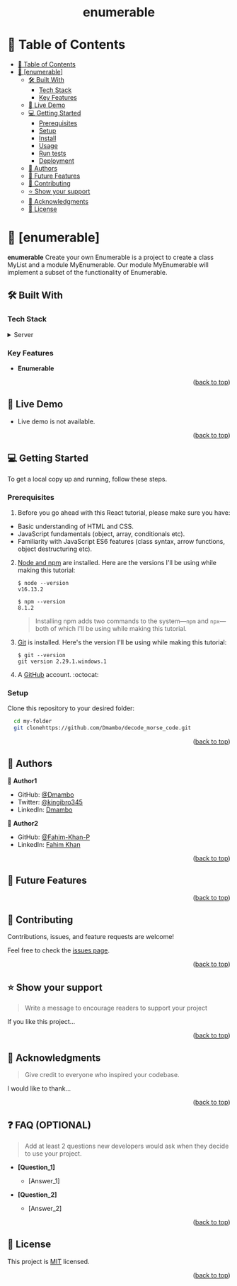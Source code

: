 <a name="readme-top"></a>

<div align="center">

  <h1><b>enumerable</b></h1>

</div>

<!-- TABLE OF CONTENTS -->

# 📗 Table of Contents

- [📗 Table of Contents](#-table-of-contents)
- [📖 \[enumerable\] ](#-decode-morse-code-)
  - [🛠 Built With ](#-built-with-)
    - [Tech Stack ](#tech-stack-)
    - [Key Features ](#key-features-)
  - [🚀 Live Demo ](#-live-demo-)
  - [💻 Getting Started ](#-getting-started-)
    - [Prerequisites](#prerequisites)
    - [Setup](#setup)
    - [Install](#install)
    - [Usage](#usage)
    - [Run tests](#run-tests)
    - [Deployment](#deployment)
  - [👥 Authors ](#-authors-)
  - [🔭 Future Features ](#-future-features-)
  - [🤝 Contributing ](#-contributing-)
  - [⭐️ Show your support ](#️-show-your-support-)
  - [🙏 Acknowledgments ](#-acknowledgments-)
  - [📝 License ](#-license-)

<!-- PROJECT DESCRIPTION -->


# 📖 [enumerable] <a name="about-project"></a>

**enumerable** Create your own Enumerable is a project to create a class MyList and a module MyEnumerable. Our module MyEnumerable will implement a subset of the functionality of Enumerable.

## 🛠 Built With <a name="built-with"></a>

### Tech Stack <a name="tech-stack"></a>

<details>
<summary>Server</summary>
  <ul>
    <li><a href="#">Ruby</a></li>
  </ul>
</details>

<!-- Features -->

### Key Features <a name="key-features"></a>

- **Enumerable**

<p align="right">(<a href="#readme-top">back to top</a>)</p>

<!-- LIVE DEMO -->

## 🚀 Live Demo <a name="live-demo"></a>

- Live demo is not available.

<p align="right">(<a href="#readme-top">back to top</a>)</p>

<!-- GETTING STARTED -->

## 💻 Getting Started <a name="getting-started"></a>

To get a local copy up and running, follow these steps.

### Prerequisites

1. Before you go ahead with this React tutorial, please make sure you have:

- Basic understanding of HTML and CSS.
- JavaScript fundamentals (object, array, conditionals etc).
- Familiarity with JavaScript ES6 features (class syntax, arrow functions, object destructuring etc).

2. [Node and npm](https://nodejs.org/en/download/) are installed. Here are the versions I'll be using while making this tutorial:

    ```shell
    $ node --version
    v16.13.2

    $ npm --version
    8.1.2
    ```
    > Installing npm adds two commands to the system—`npm` and `npx`—both of which I'll be using while making this tutorial.

3. [Git](https://git-scm.com/book/en/v2/Getting-Started-Installing-Git) is installed. Here's the version I'll be using while making this tutorial:

    ```shell
    $ git --version
    git version 2.29.1.windows.1
    ```

4. A [GitHub](https://github.com/signup) account. :octocat:


### Setup

Clone this repository to your desired folder:

```sh
  cd my-folder
  git clonehttps://github.com/Dmambo/decode_morse_code.git

```

<p align="right">(<a href="#readme-top">back to top</a>)</p>


<!-- AUTHORS -->

<!-- AUTHORS -->

## 👥 Authors <a name="authors"></a>

👤 **Author1**

- GitHub: [@Dmambo](https://github.com/Dmambo)
- Twitter: [@kingibro345](https://twitter.com/kingibro345)
- LinkedIn: [Dmambo](https://linkedin.com/in/Dmambo)

👤 **Author2**
- GitHub: [@Fahim-Khan-P](https://github.com/Fahim-Khan-P/)
- LinkedIn: [Fahim Khan](https://www.linkedin.com/in/fahimkhan-p/)

<p align="right">(<a href="#readme-top">back to top</a>)</p>

<!-- FUTURE FEATURES -->

## 🔭 Future Features <a name="future-features"></a>

<p align="right">(<a href="#readme-top">back to top</a>)</p>

<!-- CONTRIBUTING -->

## 🤝 Contributing <a name="contributing"></a>

Contributions, issues, and feature requests are welcome!

Feel free to check the [issues page](../../issues/).

<p align="right">(<a href="#readme-top">back to top</a>)</p>

<!-- SUPPORT -->

## ⭐️ Show your support <a name="support"></a>

> Write a message to encourage readers to support your project

If you like this project...

<p align="right">(<a href="#readme-top">back to top</a>)</p>

<!-- ACKNOWLEDGEMENTS -->

## 🙏 Acknowledgments <a name="acknowledgements"></a>

> Give credit to everyone who inspired your codebase.

I would like to thank...

<p align="right">(<a href="#readme-top">back to top</a>)</p>

<!-- FAQ (optional) -->

## ❓ FAQ (OPTIONAL) <a name="faq"></a>

> Add at least 2 questions new developers would ask when they decide to use your project.

- **[Question_1]**

  - [Answer_1]

- **[Question_2]**

  - [Answer_2]

<p align="right">(<a href="#readme-top">back to top</a>)</p>

<!-- LICENSE -->

## 📝 License <a name="license"></a>

This project is [MIT](./LICENSE) licensed.

<p align="right">(<a href="#readme-top">back to top</a>)</p>
